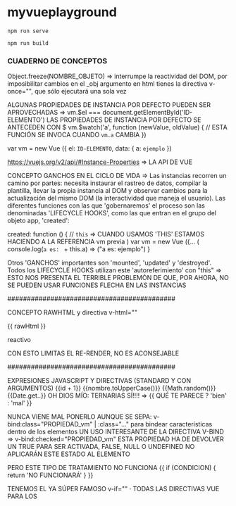 # myvueplayground

```
npm run serve
```
```
npm run build
```


### CUADERNO DE CONCEPTOS
Object.freeze(NOMBRE_OBJETO) => interrumpe la reactividad del DOM, por imposibilitar cambios en el _obj argumento
en html tienes la directiva v-once="", que sólo ejecutará una sola vez

ALGUNAS PROPIEDADES DE INSTANCIA POR DEFECTO PUEDEN SER APROVECHADAS => 
vm.$el === document.getElementById('ID-ELEMENTO')
LAS PROPIEDADES DE INSTANCIA POR DEFECTO SE ANTECEDEN CON $
vm.$watch('a', function (newValue, oldValue) {
  // ESTA FUNCIÓN SE INVOCA CUANDO `vm.a` CAMBIA
})

var vm = new Vue ({
    el: `ID-ELEMENTO`,
    data: {
        a: `ejemplo`
})

https://vuejs.org/v2/api/#Instance-Properties => LA API DE VUE

CONCEPTO GANCHOS EN EL CICLO DE VIDA => Las instancias recorren un camino por partes: necesita instaurar el rastreo de datos, compilar la plantilla, llevar la propia instancia al DOM y observar cambios para la actualización del mismo DOM (la interactividad que maneja el usuario). Las diferentes funciones con las que 'gobernaremos' el proceso son las denominadas 'LIFECYCLE HOOKS', como las que entran en el grupo del objeto app, 'created':

created: function () {
    // `this` => CUANDO USAMOS 'THIS' ESTAMOS HACIENDO A LA REFERENCIA vm previa ) var vm = new Vue ({... ( 
    console.log(`a es: ` + this.a) => ("a es: ejemplo")
}

Otros 'GANCHOS' importantes son 'mounted', 'updated' y 'destroyed'. Todos los LIFECYCLE HOOKS utilizan este 'autoreferimiento' con "this" => ESTO NOS PRESENTA EL TERRIBLE PROBLEMÓN DE QUE, POR AHORA, NO SE PUEDEN USAR FUNCIONES FLECHA EN LAS INSTANCIAS

###########################################

CONCEPTO RAWHTML y directiva v-html=""

<p> {{ rawHtml }}</p> reactivo
<p> <span v-html="rawHtml"></span></p> CON ESTO LIMITAS EL RE-RENDER, NO ES ACONSEJABLE

###########################################

EXPRESIONES JAVASCRIPT Y DIRECTIVAS (STANDARD Y CON ARGUMENTOS)
{{id + 1}} {{nombre.toUpperCase()}} {{Math.random()}} {{Date.get..}}
OH DIOS MÍO: TERNARIAS SÍ!!!! => {{ QUÉ TE PARECE ? 'bien' : 'mal' }}

NUNCA VIENE MAL PONERLO AUNQUE SE SEPA: v-bind:class="PROPIEDAD_vm" | :class="..." para bindear características dentro de los elementos <html>
UN USO INTERESANTE DE LA DIRECTIVA V-BIND => v-bind:checked="PROPIEDAD_vm"
ESTA PROPIEDAD HA DE DEVOLVER UN TRUE PARA SER ACTIVADA, FALSE, NULL O UNDEFINED NO APLICARÁN ESTE ESTADO AL ELEMENTO

PERO ESTE TIPO DE TRATAMIENTO NO FUNCIONA
{{ if (CONDICION) { return 'NO FUNCIONARÁ' } }}

TENEMOS EL YA SÚPER FAMOSO v-if="" · TODAS LAS DIRECTIVAS VUE PARA LOS <template> USAN EL PREFIJO v-
LAS QUE HE USADO SON v-if v-for v-bind v-on v-model. HE VISTO EN DOCU v-cloak v-once v-html
EL CASO DE V-BIND ES DISTINTO: v-for="" v-bind: ESTO SE DEBE A QUE LAS DE V-BIND TOMAN UN "ARGUMENTO", QUE SE UTILIZARÁ PARA EL TRATAMIENTO DE LAS FUNCIONES. MEJOR EXPLICADO: V-ON:change ES UN 'EVENT LISTENER' (OYENTE DE EVENTO), LO QUE SUPONE QUE TENDRÁ FUNCIONES EFECTUANDO PROCESOS QUE REQUIEREN ESE ARGUMENTO.

###########################################

ATOMIZANDO AÚN MÁS: DIRECTIVAS DINÁMICAS DE ARGUMENTOS
<a v-bind:[NOMBRE_ATRIBUTO_EN_vm]="url"> ... </a> => SEGÚN EL TRATAMIENTO DE LA LÓGICA QUE HAGAMOS, PODEMOS UTILIZAR ESTO PARA TENER UN method : nombre_atributo_referido, que a su vez tome información de la instancia vm utilizando this. lo que significa mayor procedurización <html> - ATRIBUTO DINAMIZADO - CONTENIDO ATR DINAMIZADO
CUANDO NOMBRE_ATRIBUTO_EN_vm = "href", SERÁ COMO HABER PUESTO v-bind:href="".
<a v-on:[NOMBRE,,]="manifiéstate"> ... </a> => CUANDO NOMBRE,, SEA = "focus", === v-bind:focus
CUANDO LOS VALORES DE ESTOS ARGUMENTOS nombre_atribut... SEA NULL SE ELIMINARÁ EL BINDEO. OTROS TIPOS DE DATOS DEVOLVERÁN UNA ALERTA O ADVERTENCIA DE ERROR
<a v-bind:['algo' + ARGUMENTO ]="val"> ... </a> WRONG
<a v-bind:[unAtributoHtml]="val"> ... </a> OH YEAH!

MODIFICADORES
SON SUFIJOS ESPECIALES QUE SE UTILIZAN EN LAS DIRECTIVAS DE CAMBIO PARA AFECTARLAS DE MANERA SUSTANCIAL. ESTE EJEMPLO TRATA UNA UTILIDAD MUY TÍPICA, LA DEL event.preventDefault() =>
<form v-on:submit.prevent="NOMBRE_FUNCIÓN_vm"> ... </form> PERFECTA PARA BOTONES LIKE O PSEUDO ACTUALIZADORES DE PÁGINA

SINTAXIS
BÁSICA <a v-bind:href="url"> ... </a>           ||      <a v-on:click="doSomething"> ... </a>  
ACORTADA <a :href="url"> ... </a>               ||      <a @click="doSomething"> ... </a>
ACORTADA DINÁMIDA <a :[NOMBRE_KEY]="url"> ... </a>     ||      <a @[EVENTO]="doSomething"> ... </a>

###########################################

